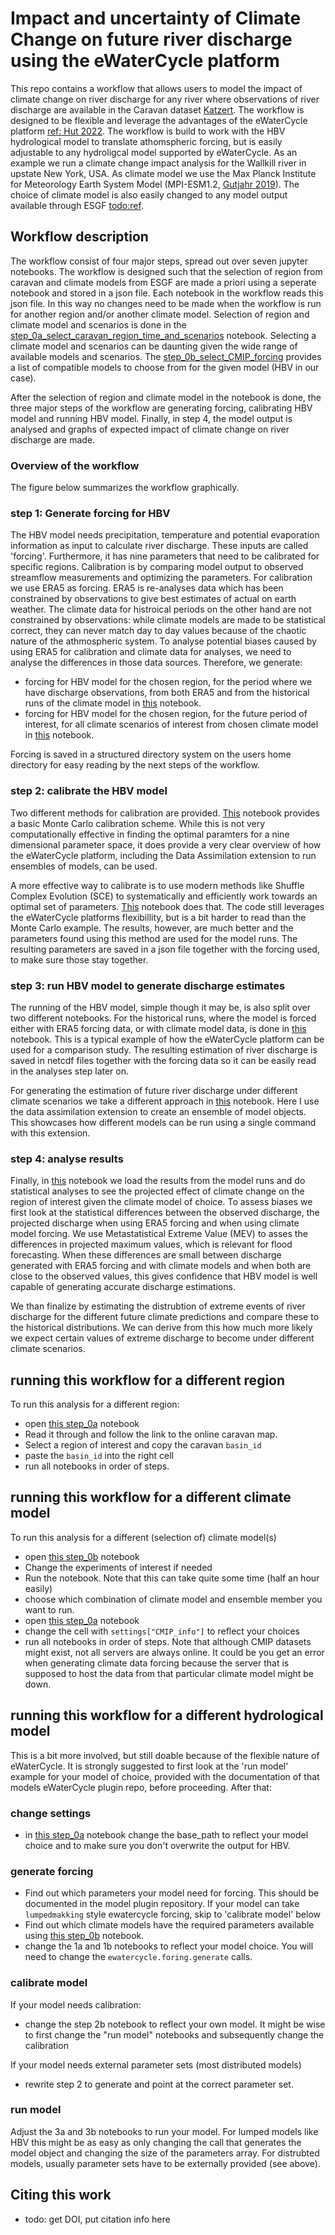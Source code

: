 # Impact and uncertainty of Climate Change on future river discharge using the eWaterCycle platform

This repo contains a workflow that allows users to model the impact of climate change on river discharge for any river where observations of river discharge are available in the Caravan dataset [Katzert](todo:ref). The workflow is designed to be flexible and leverage the advantages of the eWaterCycle platform [ref: Hut 2022](todo:ref). The workflow is build to work with the HBV hydrological model to translate athomspheric forcing, but is easily adjustable to any hydroligcal model supported by eWaterCycle. As an example we run a climate change impact analysis for the Wallkill river in upstate New York, USA. As climate model we use the Max Planck Institute for Meteorology Earth System Model (MPI-ESM1.2, [Gutjahr 2019](https://doi.org/10.5194/gmd-12-3241-2019)). The choice of climate model is also easily changed to any model output available through ESGF [todo:ref](todo:ref).  

## Workflow description
The workflow consist of four major steps, spread out over seven jupyter notebooks. The workflow is designed such that the selection of region from caravan and climate models from ESGF are made a priori using a seperate notebook and stored in a json file. Each notebook in the workflow reads this json file. In this way no changes need to be made when the workflow is run for another region and/or another climate model. Selection of region and climate model and scenarios is done in the [step_0a_select_caravan_region_time_and_scenarios](step_0a_select_caravan_region_time_and_scenarios.ipynb) notebook. Selecting a climate model and scenarios can be daunting given the wide range of available models and scenarios. The [step_0b_select_CMIP_forcing](step_0b_select_CMIP_forcing.ipynb) provides a list of compatible models to choose from for the given model (HBV in our case).

After the selection of region and climate model in the notebook  is done, the three major steps of the workflow are generating forcing, calibrating HBV model and running HBV model. Finally, in step 4, the model output is analysed and graphs of expected impact of climate change on river discharge are made.

### Overview of the workflow
The figure below summarizes the workflow graphically.

### step 1: Generate forcing for HBV
The HBV model needs precipitation, temperature and potential evaporation information as input to calculate river discharge. These inputs are called 'forcing'. Furthermore, it has nine parameters that need to be calibrated for specific regions. Calibration is by comparing model output to observed streamflow measurements and optimizing the parameters. For calibration we use ERA5 as forcing. ERA5 is re-analyses data which has been constrained by observations to give best estimates of actual on earth weather. The climate data for histroical periods on the other hand are not constrained by observations: while climate models are made to be statistical correct, they can never match day to day values because of the chaotic nature of the athmospheric system. To analyse potential biases caused by using ERA5 for calibration and climate data for analyses, we need to analyse the differences in those data sources. Therefore, we generate:

- forcing for HBV model for the chosen region, for the period where we have discharge observations, from both ERA5 and from the historical runs of the climate model in [this](step_1a_generate_historical_forcing.ipynb) notebook.
- forcing for HBV model for the chosen region, for the future period of interest, for all climate scenarios of interest from chosen climate model in [this](step_1a_generate_future_forcing.ipynb) notebook.

Forcing is saved in a structured directory system on the users home directory for easy reading by the next steps of the workflow.

### step 2: calibrate the HBV model
Two different methods for calibration are provided. [This](step_2b_calibrate_HBV_montecarlo.ipynb) notebook provides a basic Monte Carlo calibration scheme. While this is not very computationally effective in finding the optimal paramters for a nine dimensional parameter space, it does provide a very clear overview of how the eWaterCycle platform, including the Data Assimilation extension to run ensembles of models, can be used.

A more effective way to calibrate is to use modern methods like Shuffle Complex Evolution (SCE) to systematically and efficiently work towards an optimal set of parameters. [This](step_2c_calibrate_HBV_SCE.ipynb) notebook does that. The code still leverages the eWaterCycle platforms flexibillity, but is a bit harder to read than the Monte Carlo example. The results, however, are much better and the parameters found using this method are used for the model runs. The resulting parameters are saved in a json file together with the forcing used, to make sure those stay together. 

### step 3: run HBV model to generate discharge estimates
The running of the HBV model, simple though it may be, is also split over two different notebooks. For the historical runs, where the model is forced either with ERA5 forcing data, or with climate model data, is done in [this](step_3a_model_run_historical.ipynb) notebook. This is a typical example of how the eWaterCycle platform can be used for a comparison study. The resulting estimation of river discharge is saved in netcdf files together with the forcing data so it can be easily read in the analyses step later on.

For generating the estimation of future river discharge under different climate scenarios we take a different approach in [this](step_3a_model_run_future.ipynb) notebook. Here I use the data assimilation extension to create an ensemble of model objects. This showcases how different models can be run using a single command with this extension. 

### step 4: analyse results
Finally, in [this](step_3a_model_run_historical.ipynb) notebook we load the results from the model runs and do statistical analyses to see the projected effect of climate change on the region of interest given the climate model of choice. To assess biases we first look at the statistical differences between the observed discharge, the projected discharge when using ERA5 forcing and when using climate model forcing. We use Metastatistical Extreme Value (MEV) to asses the differences in projected maximum values, which is relevant for flood forecasting. When these differences are small between discharge generated with ERA5 forcing and with climate models and when both are close to the observed values, this gives confidence that HBV model is well capable of generating accurate discharge estimations.

We than finalize by estimating the distrubtion of extreme events of river discharge for the different future climate predictions and compare these to the historical distributions. We can derive from this how much more likely we expect certain values of extreme discharge to become under different climate scenarios.

## running this workflow for a different region
To run this analysis for a different region:

- open [this step_0a](step_0a_select_caravan_region_time_and_scenarios.ipynb) notebook
- Read it through and follow the link to the online caravan map.
- Select a region of interest and copy the caravan ```basin_id```
- paste the ```basin_id``` into the right cell
- run all notebooks in order of steps.

## running this workflow for a different climate model
To run this analysis for a different (selection of) climate model(s)

- open [this step_0b](step_0b_select_CMIP_forcing.ipynb) notebook
- Change the experiments of interest if needed
- Run the notebook. Note that this can take quite some time (half an hour easily)
- choose which combination of climate model and ensemble member you want to run.
- open [this step_0a](step_0a_select_caravan_region_time_and_scenarios.ipynb) notebook
- change the cell with ```settings["CMIP_info"]``` to reflect your choices
- run all notebooks in order of steps. Note that although CMIP datasets might exist, not all servers are always online. It could be you get an error when generating climate data forcing because the server that is supposed to host the data from that particular climate model might be down.

## running this workflow for a different hydrological model
This is a bit more involved, but still doable because of the flexible nature of eWaterCycle. It is strongly suggested to first look at the 'run model' example for your model of choice, provided with the documentation of that models eWaterCycle plugin repo, before proceeding. After that:

### change settings
- in [this step_0a](step_0a_select_caravan_region_time_and_scenarios.ipynb) notebook change the base_path to reflect your model choice and to make sure you don't overwrite the output for HBV. 

### generate forcing
- Find out which parameters your model need for forcing. This should be documented in the model plugin repository. If your model can take ```lumpedmakking``` style ewatercycle forcing, skip to 'calibrate model' below
- Find out which climate models have the required parameters available using [this step_0b](step_0b_select_CMIP_forcing.ipynb) notebook.
- change the 1a and 1b notebooks to reflect your model choice. You will need to change the ```ewatercycle.foring.generate``` calls.

### calibrate model
If your model needs calibration:

- change the step 2b notebook to reflect your own model. It might be wise to first change the "run model" notebooks and subsequently change the calibration

If your model needs external parameter sets (most distributed models)

- rewrite step 2 to generate and point at the correct parameter set.

### run model
Adjust the 3a and 3b notebooks to run your model. For lumped models like HBV this might be as easy as only changing the call that generates the model object and changing the size of the parameters array. For distrubted models, usually parameter sets have to be externally provided (see above).

## Citing this work

- todo: get DOI, put citation info here
 